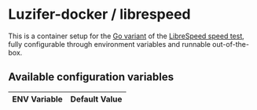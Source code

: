 # Luzifer-docker / librespeed

This is a container setup for the [Go variant](https://github.com/librespeed/speedtest-go) of the [LibreSpeed speed test](https://librespeed.org/), fully configurable through environment variables and runnable out-of-the-box.

## Available configuration variables

| ENV Variable | Default Value |
| ------------ | ------------- |
